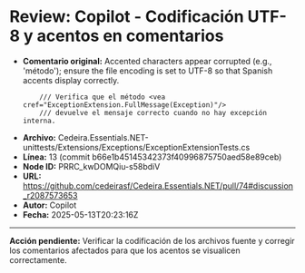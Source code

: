 # Review: Copilot - Codificación UTF-8 y acentos en comentarios

- **Comentario original:**
  Accented characters appear corrupted (e.g., 'método'); ensure the file encoding is set to UTF-8 so that Spanish accents display correctly.
  ```suggestion
      /// Verifica que el método <vea cref="ExceptionExtension.FullMessage(Exception)"/> 
      /// devuelve el mensaje correcto cuando no hay excepción interna.
  ```
- **Archivo:** Cedeira.Essentials.NET-unittests/Extensions/Exceptions/ExceptionExtensionTests.cs
- **Línea:** 13 (commit b66e1b45145342373f40996875750aed58e89ceb)
- **Node ID:** PRRC_kwDOMQiu-s58bdiV
- **URL:** https://github.com/cedeirasf/Cedeira.Essentials.NET/pull/74#discussion_r2087573653
- **Autor:** Copilot
- **Fecha:** 2025-05-13T20:23:16Z

---

**Acción pendiente:** Verificar la codificación de los archivos fuente y corregir los comentarios afectados para que los acentos se visualicen correctamente. 